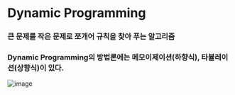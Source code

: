 # Dynamic Programming

### 큰 문제를 작은 문제로 쪼개어 규칙을 찾아 푸는 알고리즘<br/>
### Dynamic Programming의 방법론에는 메모이제이션(하향식), 타뷸레이션(상향식)이 있다.
![image](https://github.com/user-attachments/assets/083722dc-938d-4e4a-a60f-299d33fb24d1)
